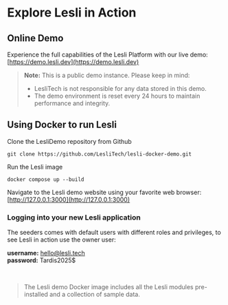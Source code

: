 # Explore Lesli in Action

## Online Demo

Experience the full capabilities of the Lesli Platform with our live demo:  
<u>[https://demo.lesli.dev](https://demo.lesli.dev)</u>

> **Note:** This is a public demo instance. Please keep in mind:  
> - LesliTech is not responsible for any data stored in this demo.  
> - The demo environment is reset every 24 hours to maintain performance and integrity.  


## Using Docker to run Lesli

Clone the LesliDemo repository from Github

```shell
git clone https://github.com/LesliTech/lesli-docker-demo.git 
```

Run the Lesli image

```shell
docker compose up --build
```

Navigate to the Lesli demo website using your favorite web browser: <u>[http://127.0.0.1:3000](http://127.0.0.1:3000)</u>


### Logging into your new Lesli application
The seeders comes with default users with different roles and privileges, to see Lesli in action use the owner user:

__username:__ hello@lesli.tech <br>
__password:__ Tardis2025$

<br />


> The Lesli demo Docker image includes all the Lesli modules pre-installed and a collection of sample data.

